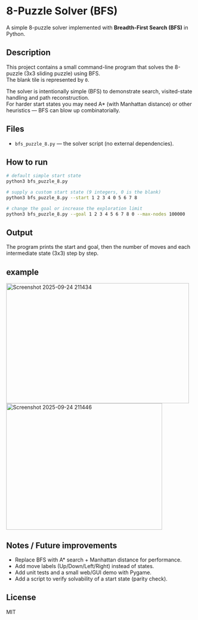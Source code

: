 # 8-Puzzle Solver (BFS)

A simple 8-puzzle solver implemented with **Breadth-First Search (BFS)** in Python.

## Description
This project contains a small command-line program that solves the 8-puzzle (3x3 sliding puzzle) using BFS.  
The blank tile is represented by `0`.

The solver is intentionally simple (BFS) to demonstrate search, visited-state handling and path reconstruction.  
For harder start states you may need A* (with Manhattan distance) or other heuristics — BFS can blow up combinatorially.

## Files
- `bfs_puzzle_8.py` — the solver script (no external dependencies).

## How to run
```bash
# default simple start state
python3 bfs_puzzle_8.py

# supply a custom start state (9 integers, 0 is the blank)
python3 bfs_puzzle_8.py --start 1 2 3 4 0 5 6 7 8

# change the goal or increase the exploration limit
python3 bfs_puzzle_8.py --goal 1 2 3 4 5 6 7 8 0 --max-nodes 100000
```

## Output
The program prints the start and goal, then the number of moves and each intermediate state (3x3) step by step.

## example
<img width="490" height="322" alt="Screenshot 2025-09-24 211434" src="https://github.com/user-attachments/assets/57c17108-c610-47c0-b2da-72f244327133" />
<img width="418" height="339" alt="Screenshot 2025-09-24 211446" src="https://github.com/user-attachments/assets/e0d3f6a9-8271-4473-9730-d82dbb7a97d3" />


## Notes / Future improvements
- Replace BFS with A* search + Manhattan distance for performance.
- Add move labels (Up/Down/Left/Right) instead of states.
- Add unit tests and a small web/GUI demo with Pygame.
- Add a script to verify solvability of a start state (parity check).

## License
MIT
